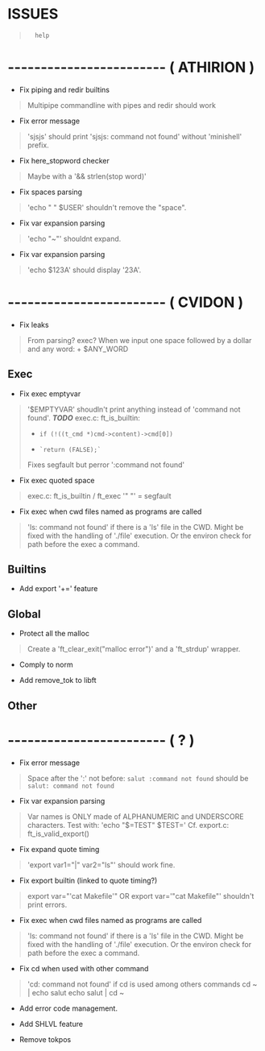 

#           ISSUES


>       help

# ------------------------ ( ATHIRION )

- Fix piping and redir builtins
> Multipipe commandline with pipes and redir should work 

- Fix error message
> 'sjsjs' should print 'sjsjs: command not found' without
> 'minishell' prefix.

- Fix here_stopword checker
> Maybe with a '&& strlen(stop word)'

- Fix spaces parsing
> 'echo " " $USER' shouldn't remove the "space".

- Fix var expansion parsing
> 'echo "~"' shouldnt expand.

- Fix var expansion parsing
> 'echo $123A' should display '23A'.

# ------------------------ ( CVIDON )

- Fix leaks
> From parsing? exec?
> When we input one space followed by a dollar and any word:
> <space> + $ANY_WORD

##  Exec

- Fix exec emptyvar
> '$EMPTYVAR' shoudln't print anything instead of 'command not found'.
> ***TODO*** exec.c: ft_is_builtin:
> + `if (!((t_cmd *)cmd->content)->cmd[0])`
> +     `return (FALSE);`
> Fixes segfault but perror ':command not found'

- Fix exec quoted space
> exec.c: ft_is_builtin / ft_exec
> '" "' = segfault

- Fix exec when cwd files named as programs are called
> 'ls: command not found' if there is a 'ls' file in the CWD.
> Might be fixed with the handling of './file' execution. Or the
> environ check for path before the exec a command.

##  Builtins

- Add export '+=' feature

##  Global

- Protect all the malloc
> Create a 'ft_clear_exit("malloc error")' and a 'ft_strdup' wrapper.

- Comply to norm

- Add remove_tok to libft

##  Other

# ------------------------ ( ? )

- Fix error message
> Space after the ':' not before:
> `salut :command not found` should be `salut: command not found`

- Fix var expansion parsing
> Var names is ONLY made of ALPHANUMERIC and UNDERSCORE characters.
> Test with: 'echo "$=TEST" $TEST='
> Cf. export.c: ft_is_valid_export()

- Fix expand quote timing
> 'export var1="|" var2="ls"' should work fine.

- Fix export builtin (linked to quote timing?)
> export var="'cat Makefile'" OR export var='"cat Makefile"' shouldn't
> print errors.

- Fix exec when cwd files named as programs are called
> 'ls: command not found' if there is a 'ls' file in the CWD.
> Might be fixed with the handling of './file' execution. Or the
> environ check for path before the exec a command.

- Fix cd when used with other command
> 'cd: command not found' if cd is used among others commands
> cd ~ | echo salut
> echo salut | cd ~

- Add error code management.

- Add SHLVL feature

- Remove tokpos

